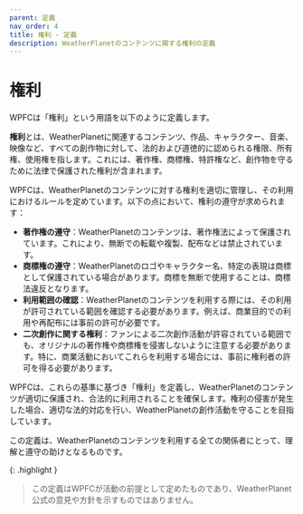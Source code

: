 ```yaml
---
parent: 定義
nav_order: 4
title: 権利 - 定義
description: WeatherPlanetのコンテンツに関する権利の定義
---
```


# 権利

WPFCは「権利」という用語を以下のように定義します。

**権利**とは、WeatherPlanetに関連するコンテンツ、作品、キャラクター、音楽、映像など、すべての創作物に対して、法的および道徳的に認められる権限、所有権、使用権を指します。これには、著作権、商標権、特許権など、創作物を守るために法律で保護された権利が含まれます。

WPFCは、WeatherPlanetのコンテンツに対する権利を適切に管理し、その利用におけるルールを定めています。以下の点において、権利の遵守が求められます：

- **著作権の遵守**：WeatherPlanetのコンテンツは、著作権法によって保護されています。これにより、無断での転載や複製、配布などは禁止されています。
- **商標権の遵守**：WeatherPlanetのロゴやキャラクター名、特定の表現は商標として保護されている場合があります。商標を無断で使用することは、商標法違反となります。
- **利用範囲の確認**：WeatherPlanetのコンテンツを利用する際には、その利用が許可されている範囲を確認する必要があります。例えば、商業目的での利用や再配布には事前の許可が必要です。
- **二次創作に関する権利**：ファンによる二次創作活動が許容されている範囲でも、オリジナルの著作権や商標権を侵害しないように注意する必要があります。特に、商業活動においてこれらを利用する場合には、事前に権利者の許可を得る必要があります。

WPFCは、これらの基準に基づき「権利」を定義し、WeatherPlanetのコンテンツが適切に保護され、合法的に利用されることを確保します。権利の侵害が発生した場合、適切な法的対応を行い、WeatherPlanetの創作活動を守ることを目指しています。

この定義は、WeatherPlanetのコンテンツを利用する全ての関係者にとって、理解と遵守の助けとなるものです。

{: .highlight }
> この定義はWPFCが活動の前提として定めたものであり、WeatherPlanet公式の意見や方針を示すものではありません。
